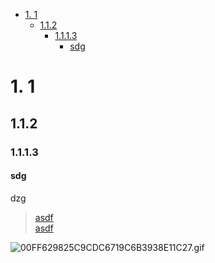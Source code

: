 <!-- TOC -->

- [1. 1](#1-1)
    - [1.1.2](#112)
        - [1.1.1.3](#1113)
            - [sdg](#sdg)

<!-- /TOC -->
# 1. 1

## 1.1.2

### 1.1.1.3

#### sdg 

dzg

> [asdf](https://nbviewer.jupyter.org/github/TimelordRi/notes-python/blob/master/index.ipynb)<br>
> [asdf](https://nbviewer.jupyter.org/github/TimelordRi/notes-python/blob/master/index.ipynb)

![00FF629825C9CDC6719C6B3938E11C27.gif](https://i.loli.net/2019/08/19/ibnTBEDpSa7jHUk.gif)

